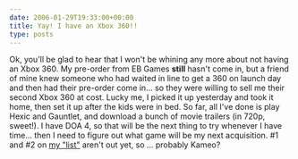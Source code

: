 ```yaml
---
date: 2006-01-29T19:33:00+00:00
title: Yay! I have an Xbox 360!!
type: posts
---
```

Ok, you'll be glad to hear that I won't be whining any more about not having an Xbox 360. My pre-order from EB Games **still** hasn't come in, but a friend of mine knew someone who had waited in line to get a 360 on launch day and then had their pre-order come in... so they were willing to sell me their second Xbox 360 at cost. Lucky me, I picked it up yesterday and took it home, then set it up after the kids were in bed. So far, all I've done is play Hexic and Gauntlet, and download a bunch of movie trailers (in 720p, sweet!). I have DOA 4, so that will be the next thing to try whenever I have time... then I need to figure out what game will be my next acquisition. #1 and #2 on [my "list"](https://blogs.duncanmackenzie.net/duncanma/archive/2005/11/05/3206.aspx) aren't out yet, so ... probably Kameo?
